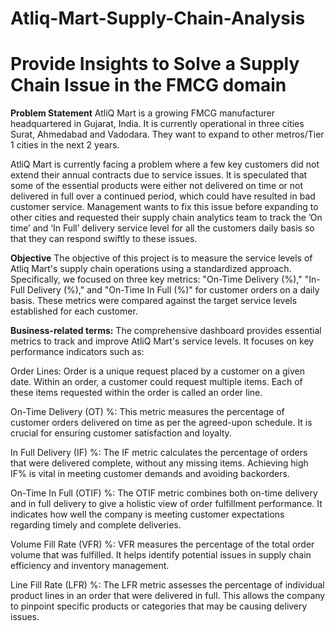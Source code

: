 # Atliq-Mart-Supply-Chain-Analysis

# Provide Insights to Solve a Supply Chain Issue in the FMCG domain

**Problem Statement**
AtliQ Mart is a growing FMCG manufacturer headquartered in Gujarat, India. It is currently operational in three cities Surat, Ahmedabad and Vadodara. They want to expand to other metros/Tier 1 cities in the next 2 years.

AtliQ Mart is currently facing a problem where a few key customers did not extend their annual contracts due to service issues. It is speculated that some of the essential products were either not delivered on time or not delivered in full over a continued period, which could have resulted in bad customer service. Management wants to fix this issue before expanding to other cities and requested their supply chain analytics team to track the ’On time’ and ‘In Full’ delivery service level for all the customers daily basis so that they can respond swiftly to these issues.

**Objective**
The objective of this project is to measure the service levels of Atliq Mart's supply chain operations using a standardized approach. Specifically, we focused on three key metrics: "On-Time Delivery (%)," "In-Full Delivery (%)," and "On-Time In Full (%)" for customer orders on a daily basis. These metrics were compared against the target service levels established for each customer.

**Business-related terms:**
The comprehensive dashboard provides essential metrics to track and improve AtliQ Mart's service levels. It focuses on key performance indicators such as:

Order Lines: Order is a unique request placed by a customer on a given date. Within an order, a customer could request multiple items. Each of these items requested within the order is called an order line.

On-Time Delivery (OT) %: This metric measures the percentage of customer orders delivered on time as per the agreed-upon schedule. It is crucial for ensuring customer satisfaction and loyalty.

In Full Delivery (IF) %: The IF metric calculates the percentage of orders that were delivered complete, without any missing items. Achieving high IF% is vital in meeting customer demands and avoiding backorders.

On-Time In Full (OTIF) %: The OTIF metric combines both on-time delivery and in full delivery to give a holistic view of order fulfillment performance. It indicates how well the company is meeting customer expectations regarding timely and complete deliveries.

Volume Fill Rate (VFR) %: VFR measures the percentage of the total order volume that was fulfilled. It helps identify potential issues in supply chain efficiency and inventory management.

Line Fill Rate (LFR) %: The LFR metric assesses the percentage of individual product lines in an order that were delivered in full. This allows the company to pinpoint specific products or categories that may be causing delivery issues.

